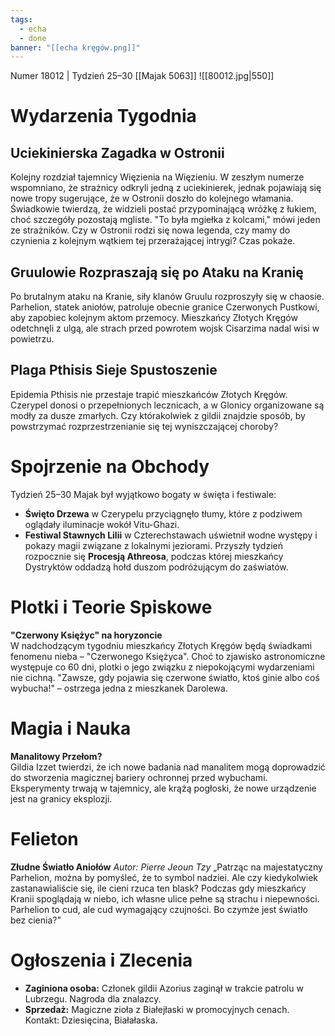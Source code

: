 ```yaml
---
tags:
  - echa
  - done
banner: "[[echa kręgów.png]]"
---
```

Numer 18012 | Tydzień 25–30 [[Majak 5063]]
![[80012.jpg|550]]
# **Wydarzenia Tygodnia**
## **Uciekinierska Zagadka w Ostronii**  
Kolejny rozdział tajemnicy Więzienia na Więzieniu. W zeszłym numerze wspomniano, że strażnicy odkryli jedną z uciekinierek, jednak pojawiają się nowe tropy sugerujące, że w Ostronii doszło do kolejnego włamania. Świadkowie twierdzą, że widzieli postać przypominającą wróżkę z łukiem, choć szczegóły pozostają mgliste. "To była mgiełka z kolcami," mówi jeden ze strażników. Czy w Ostronii rodzi się nowa legenda, czy mamy do czynienia z kolejnym wątkiem tej przerażającej intrygi? Czas pokaże.
## **Gruulowie Rozpraszają się po Ataku na Kranię**  
Po brutalnym ataku na Kranie, siły klanów Gruulu rozproszyły się w chaosie. Parhelion, statek aniołów, patroluje obecnie granice Czerwonych Pustkowi, aby zapobiec kolejnym aktom przemocy. Mieszkańcy Złotych Kręgów odetchnęli z ulgą, ale strach przed powrotem wojsk Cisarzima nadal wisi w powietrzu.
## **Plaga Pthisis Sieje Spustoszenie**  
Epidemia Pthisis nie przestaje trapić mieszkańców Złotych Kręgów. Czerypel donosi o przepełnionych lecznicach, a w Glonicy organizowane są modły za dusze zmarłych. Czy którakolwiek z gildii znajdzie sposób, by powstrzymać rozprzestrzenianie się tej wyniszczającej choroby?
# **Spojrzenie na Obchody**
Tydzień 25–30 Majak był wyjątkowo bogaty w święta i festiwale:
- **Święto Drzewa** w Czerypelu przyciągnęło tłumy, które z podziwem oglądały iluminacje wokół Vitu-Ghazi.
- **Festiwal Stawnych Lilii** w Czterechstawach uświetnił wodne występy i pokazy magii związane z lokalnymi jeziorami.
Przyszły tydzień rozpocznie się **Procesją Athreosa**, podczas której mieszkańcy Dystryktów oddadzą hołd duszom podróżującym do zaświatów.
# **Plotki i Teorie Spiskowe**
**"Czerwony Księżyc" na horyzoncie**  
W nadchodzącym tygodniu mieszkańcy Złotych Kręgów będą świadkami fenomenu nieba – "Czerwonego Księżyca". Choć to zjawisko astronomiczne występuje co 60 dni, plotki o jego związku z niepokojącymi wydarzeniami nie cichną. "Zawsze, gdy pojawia się czerwone światło, ktoś ginie albo coś wybucha!" – ostrzega jedna z mieszkanek Darolewa.
# **Magia i Nauka**
**Manalitowy Przełom?**  
Gildia Izzet twierdzi, że ich nowe badania nad manalitem mogą doprowadzić do stworzenia magicznej bariery ochronnej przed wybuchami. Eksperymenty trwają w tajemnicy, ale krążą pogłoski, że nowe urządzenie jest na granicy eksplozji.
# **Felieton**
**Złudne Światło Aniołów**
_Autor: Pierre Jeoun Tzy_
„Patrząc na majestatyczny Parhelion, można by pomyśleć, że to symbol nadziei. Ale czy kiedykolwiek zastanawialiście się, ile cieni rzuca ten blask? Podczas gdy mieszkańcy Kranii spoglądają w niebo, ich własne ulice pełne są strachu i niepewności. Parhelion to cud, ale cud wymagający czujności. Bo czymże jest światło bez cienia?”
# **Ogłoszenia i Zlecenia**
- **Zaginiona osoba:** Członek gildii Azorius zaginął w trakcie patrolu w Lubrzegu. Nagroda dla znalazcy.
- **Sprzedaż:** Magiczne zioła z Białejłaski w promocyjnych cenach. Kontakt: Dziesięcina, Białałaska.